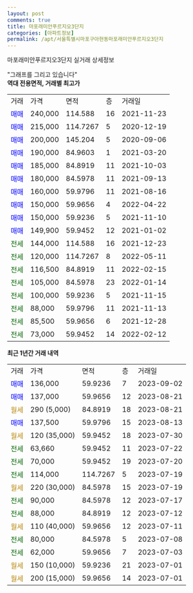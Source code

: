 ```yaml
---
layout: post
comments: true
title: 마포래미안푸르지오3단지
categories: [아파트정보]
permalink: /apt/서울특별시마포구아현동마포래미안푸르지오3단지
---
```


마포래미안푸르지오3단지 실거래 상세정보

<script type="text/javascript">
  google.charts.load('current', {'packages':['line', 'corechart']});
  google.charts.setOnLoadCallback(drawChart);

  function drawChart() {
    var data = new google.visualization.DataTable();
    data.addColumn('date', '거래일');
    data.addColumn('number', "매매");
    data.addColumn('number', "전세");
    data.addColumn('number', "전매");

    data.addRows([[new Date(Date.parse("2023-09-02")), 136000, null, null], [new Date(Date.parse("2023-08-21")), 137000, null, null], [new Date(Date.parse("2023-08-21")), null, null, null], [new Date(Date.parse("2023-08-13")), 137500, null, null], [new Date(Date.parse("2023-07-30")), null, null, null], [new Date(Date.parse("2023-07-22")), null, 63660, null], [new Date(Date.parse("2023-07-20")), null, 70000, null], [new Date(Date.parse("2023-07-19")), null, 114000, null], [new Date(Date.parse("2023-07-19")), null, null, null], [new Date(Date.parse("2023-07-17")), null, 90000, null], [new Date(Date.parse("2023-07-12")), null, 88000, null], [new Date(Date.parse("2023-07-11")), null, null, null], [new Date(Date.parse("2023-07-08")), null, 80000, null], [new Date(Date.parse("2023-07-03")), null, 62000, null], [new Date(Date.parse("2023-07-01")), null, null, null], [new Date(Date.parse("2023-07-01")), null, null, null]]);

    var options = {
      hAxis: {
        format: 'yyyy/MM/dd'
      },    
      lineWidth: 0,
      pointsVisible: true,    
      title: '최근 1년간 유형별 실거래가 분포',
      legend: { position: 'bottom' }
    };

    var formatter = new google.visualization.NumberFormat({pattern:'###,###'} );
    formatter.format(data, 1);
    formatter.format(data, 2);
    
    setTimeout(function() {
        var chart = new google.visualization.LineChart(document.getElementById('columnchart_material'));
        chart.draw(data, (options));
        document.getElementById('loading').style.display = 'none';
    }, 200);
  }
</script>


<div id="loading" style="z-index:20; display: block; margin-left: 0px">"그래프를 그리고 있습니다"</div>
<div id="columnchart_material" style="width: 95%; margin-left: 0px; display: block"></div>
<!-- contents start -->
<b>역대 전용면적, 거래별 최고가</b>
<table class="sortable">
    <tr>
      <td>거래</td>
      <td>가격</td>
      <td>면적</td>
      <td>층</td>
      <td>거래일</td>
    </tr>
        <tr>
          <td><a style="color: blue">매매</a></td>
          <td>240,000</td>
          <td>114.588</td>
          <td>16</td>
          <td>2021-11-23</td>
        </tr>            <tr>
          <td><a style="color: blue">매매</a></td>
          <td>215,000</td>
          <td>114.7267</td>
          <td>5</td>
          <td>2020-12-19</td>
        </tr>            <tr>
          <td><a style="color: blue">매매</a></td>
          <td>200,000</td>
          <td>145.204</td>
          <td>5</td>
          <td>2020-09-06</td>
        </tr>            <tr>
          <td><a style="color: blue">매매</a></td>
          <td>190,000</td>
          <td>84.9603</td>
          <td>1</td>
          <td>2021-03-20</td>
        </tr>            <tr>
          <td><a style="color: blue">매매</a></td>
          <td>185,000</td>
          <td>84.8919</td>
          <td>11</td>
          <td>2021-10-03</td>
        </tr>            <tr>
          <td><a style="color: blue">매매</a></td>
          <td>180,000</td>
          <td>84.5978</td>
          <td>11</td>
          <td>2021-09-13</td>
        </tr>            <tr>
          <td><a style="color: blue">매매</a></td>
          <td>160,000</td>
          <td>59.9796</td>
          <td>11</td>
          <td>2021-08-16</td>
        </tr>            <tr>
          <td><a style="color: blue">매매</a></td>
          <td>150,000</td>
          <td>59.9656</td>
          <td>4</td>
          <td>2022-04-22</td>
        </tr>            <tr>
          <td><a style="color: blue">매매</a></td>
          <td>150,000</td>
          <td>59.9236</td>
          <td>5</td>
          <td>2021-11-10</td>
        </tr>            <tr>
          <td><a style="color: blue">매매</a></td>
          <td>149,900</td>
          <td>59.9452</td>
          <td>12</td>
          <td>2021-01-02</td>
        </tr>        
        <tr>
              <td><a style="color: darkgreen">전세</a></td>
              <td>144,000</td>
              <td>114.588</td>
              <td>16</td>
              <td>2021-12-23</td>
            </tr>            <tr>
              <td><a style="color: darkgreen">전세</a></td>
              <td>120,000</td>
              <td>114.7267</td>
              <td>8</td>
              <td>2022-05-11</td>
            </tr>            <tr>
              <td><a style="color: darkgreen">전세</a></td>
              <td>116,500</td>
              <td>84.8919</td>
              <td>11</td>
              <td>2022-02-15</td>
            </tr>            <tr>
              <td><a style="color: darkgreen">전세</a></td>
              <td>105,000</td>
              <td>84.5978</td>
              <td>23</td>
              <td>2022-01-14</td>
            </tr>            <tr>
              <td><a style="color: darkgreen">전세</a></td>
              <td>100,000</td>
              <td>59.9236</td>
              <td>5</td>
              <td>2021-11-15</td>
            </tr>            <tr>
              <td><a style="color: darkgreen">전세</a></td>
              <td>88,000</td>
              <td>59.9796</td>
              <td>11</td>
              <td>2021-11-13</td>
            </tr>            <tr>
              <td><a style="color: darkgreen">전세</a></td>
              <td>85,500</td>
              <td>59.9656</td>
              <td>6</td>
              <td>2021-12-28</td>
            </tr>            <tr>
              <td><a style="color: darkgreen">전세</a></td>
              <td>73,000</td>
              <td>59.9452</td>
              <td>14</td>
              <td>2022-02-12</td>
            </tr>        
    
</table>

<b>최근 1년간 거래 내역</b>

<table class="sortable">
    <tr>
      <td>거래</td>
      <td>가격</td>
      <td>면적</td>
      <td>층</td>
      <td>거래일</td>
    </tr>
    <tr>
      <td><a style="color: blue">매매</a></td>
      <td>136,000</td>
      <td>59.9236</td>
      <td>7</td>
      <td>2023-09-02</td>
    </tr>          <tr>
      <td><a style="color: blue">매매</a></td>
      <td>137,000</td>
      <td>59.9656</td>
      <td>12</td>
      <td>2023-08-21</td>
    </tr>          <tr>
      <td><a style="color: darkgoldenrod">월세</a></td>
      <td>290 (5,000)</td>
      <td>84.8919</td>
      <td>18</td>
      <td>2023-08-21</td>
    </tr>          <tr>
      <td><a style="color: blue">매매</a></td>
      <td>137,500</td>
      <td>59.9796</td>
      <td>15</td>
      <td>2023-08-13</td>
    </tr>          <tr>
      <td><a style="color: darkgoldenrod">월세</a></td>
      <td>120 (35,000)</td>
      <td>59.9452</td>
      <td>18</td>
      <td>2023-07-30</td>
    </tr>          <tr>
      <td><a style="color: darkgreen">전세</a></td>
      <td>63,660</td>
      <td>59.9452</td>
      <td>11</td>
      <td>2023-07-22</td>
    </tr>          <tr>
      <td><a style="color: darkgreen">전세</a></td>
      <td>70,000</td>
      <td>59.9452</td>
      <td>19</td>
      <td>2023-07-20</td>
    </tr>          <tr>
      <td><a style="color: darkgreen">전세</a></td>
      <td>114,000</td>
      <td>114.7267</td>
      <td>5</td>
      <td>2023-07-19</td>
    </tr>          <tr>
      <td><a style="color: darkgoldenrod">월세</a></td>
      <td>220 (30,000)</td>
      <td>84.5978</td>
      <td>15</td>
      <td>2023-07-19</td>
    </tr>          <tr>
      <td><a style="color: darkgreen">전세</a></td>
      <td>90,000</td>
      <td>84.5978</td>
      <td>12</td>
      <td>2023-07-17</td>
    </tr>          <tr>
      <td><a style="color: darkgreen">전세</a></td>
      <td>88,000</td>
      <td>84.8919</td>
      <td>12</td>
      <td>2023-07-12</td>
    </tr>          <tr>
      <td><a style="color: darkgoldenrod">월세</a></td>
      <td>110 (40,000)</td>
      <td>59.9656</td>
      <td>12</td>
      <td>2023-07-11</td>
    </tr>          <tr>
      <td><a style="color: darkgreen">전세</a></td>
      <td>80,000</td>
      <td>84.5978</td>
      <td>5</td>
      <td>2023-07-08</td>
    </tr>          <tr>
      <td><a style="color: darkgreen">전세</a></td>
      <td>62,000</td>
      <td>59.9656</td>
      <td>7</td>
      <td>2023-07-03</td>
    </tr>          <tr>
      <td><a style="color: darkgoldenrod">월세</a></td>
      <td>150 (10,000)</td>
      <td>59.9236</td>
      <td>21</td>
      <td>2023-07-01</td>
    </tr>          <tr>
      <td><a style="color: darkgoldenrod">월세</a></td>
      <td>200 (15,000)</td>
      <td>59.9656</td>
      <td>14</td>
      <td>2023-07-01</td>
    </tr>      </table>
<!-- contents end -->    

